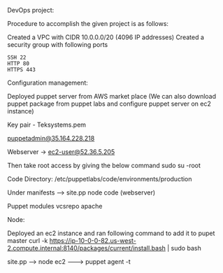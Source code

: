 DevOps project:

Procedure to accomplish the given project is as follows:

Created a VPC with CIDR 10.0.0.0/20 (4096 IP addresses)
Created a security group with following ports
```
SSH 22
HTTP 80
HTTPS 443
```


Configuration management:

Deployed puppet server from AWS market place
(We can also download puppet package from puppet labs and configure puppet server on ec2 instance)

Key pair - Teksystems.pem

puppetadmin@35.164.228.218

Webserver -> ec2-user@52.36.5.205

Then take root access by giving the below command
sudo su -root

Code Directory:
/etc/puppetlabs/code/environments/production

Under manifests --> site.pp node code (webserver)

Puppet modules
vcsrepo 
apache 
  
Node:

Deployed an ec2 instance and ran following command to add it to pupet master
curl -k https://ip-10-0-0-82.us-west-2.compute.internal:8140/packages/current/install.bash | sudo bash

site.pp --> node ec2 ---> puppet agent -t 
